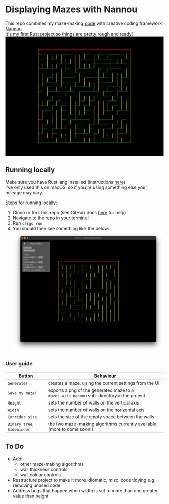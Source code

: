 # Displaying Mazes with Nannou
This repo combines my maze-making [code](https://github.com/joaoag/mazes) with creative coding framework [Nannou](https://nannou.cc/).  
It's my first Rust project so things are pretty rough and ready!
![Example maze, generated with binary tree](./example_maze.png)

## Running locally
Make sure you have Rust lang installed (instructions [here](https://www.rust-lang.org/tools/install))  
I've only used this on macOS, so if you're using something else your mileage may vary.

Steps for running locally:
1. Clone or fork this repo (see GitHub docs [here](https://docs.github.com/en/desktop/contributing-and-collaborating-using-github-desktop/adding-and-cloning-repositories/cloning-and-forking-repositories-from-github-desktop) for help)
2. Navigate to the repo in your terminal
3. Run `cargo run`
4. You should then see something like the below:
![Screenshot of the UI, set to default values](./ui_screenshot.png)

### User guide

| Button                      | Behaviour                                                                                 |
|-----------------------------|-------------------------------------------------------------------------------------------|
| `Generate!`                 | creates a maze, using the current settings from the UI                                    |
| `Save my maze!`             | exports a png of the generated maze to a `mazes_with_nannou` sub-directory in the project |
| `Height`                    | sets the number of walls on the vertical axis                                             |
| `Width`                     | sets the number of walls on the horizontal axis                                           |
| `Corrider size`             | sets the size of the empty space between the walls                                        |
| `Binary tree`, `Sidewinder` | the two maze-making algorithms currently available (more to come soon!)                   |


## To Do
* Add:
  * other maze-making algorithms
  * wall thickness controls
  * wall colour controls
* Restructure project to make it more idiomatic, misc. code tidying e.g. removing unused code
* Address bugs that happen when width is set to more than one greater value than height